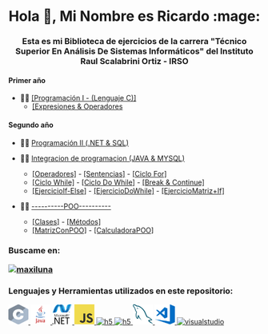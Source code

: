 <h1 align="center">Hola 👋, Mi Nombre es Ricardo :mage: </h1>
<h3 align="center">Esta es mi Biblioteca de ejercicios de la carrera "Técnico Superior En Análisis De Sistemas Informáticos" del Instituto Raul Scalabrini Ortiz - IRSO</h3>

<h4 align="left">Primer año</h4>

 - 👨‍💻 <a href="https://github.com/RichardDB7/IRSO-Programacion/tree/main/C">[Programación I - (Lenguaje C)]</a>
   - <a href="https://github.com/RichardDB7/IRSO-Programacion/blob/main/C/Expresiones%20%26%20Operadores.cpp">[Expresiones & Operadores </a>




<h4 align="left">Segundo año</h4>

- 👨‍💻 <a href="https://github.com/RichardDB7/IRSO-Programacion/tree/main/.NET"> Programación II (.NET & SQL)</a>
- 👨‍💻 <a href="https://github.com/RichardDB7/IRSO-Programacion/tree/main/JAVA">Integracion de programacion (JAVA & MYSQL)</a>
     - <a href="https://github.com/RichardDB7/IRSO-Programacion/blob/main/JAVA/Operadores.java">[Operadores]</a> - <a href="https://github.com/RichardDB7/IRSO-Programacion/blob/main/JAVA/Sentencias.java">[Sentencias]</a> - <a href="https://github.com/RichardDB7/IRSO-Programacion/blob/main/JAVA/CicloFor.Java">[Ciclo For]</a>
     - <a href="https://github.com/RichardDB7/IRSO-Programacion/blob/main/JAVA/CicloWhile.java">[Ciclo While]</a> - <a href="https://github.com/RichardDB7/IRSO-Programacion/blob/main/JAVA/CicloDoWhile.java">[Ciclo Do While]</a> - <a href="https://github.com/RichardDB7/IRSO-Programacion/blob/main/JAVA/Break%26Continue.java">[Break & Continue]</a> 
     - <a href="https://github.com/RichardDB7/IRSO-Programacion/blob/main/JAVA/EjercicioIf-Else.java">[EjercicioIf-Else]</a> - <a href="https://github.com/RichardDB7/IRSO-Programacion/blob/main/JAVA/EjercicioDoWhile.java">[EjercicioDoWhile]</a> - <a href="https://github.com/RichardDB7/IRSO-Programacion/blob/main/JAVA/EjercicioMatriz%2BIf.java">[EjercicioMatriz+If]</a>
     
     
- 👨‍💻 <a href="https://github.com/RichardDB7/IRSO-Programacion/tree/main/JAVA/POO"> ----------POO---------- </a>
     - <a href="https://github.com/RichardDB7/IRSO-Programacion/blob/main/JAVA/POO/Clases.Java">[Clases]</a> - <a href="https://github.com/RichardDB7/IRSO-Programacion/blob/main/JAVA/POO/Metodos.java">[Métodos]</a> 
     - <a href="https://github.com/RichardDB7/IRSO-Programacion/blob/main/JAVA/POO/MatrizConPOO.java">[MatrizConPOO]</a> - <a href="https://github.com/RichardDB7/IRSO-Programacion/blob/main/JAVA/POO/CalculadoraPOO.java">[CalculadoraPOO]</a>
 
<h3 align="left">Buscame en: 
<p align="left">
<a href="https://www.linkedin.com/in/ricardo-diaz-15186b1b8/" target="blank"><img align="center" src="https://raw.githubusercontent.com/rahuldkjain/github-profile-readme-generator/master/src/images/icons/Social/linked-in-alt.svg" alt="maxiluna" height="30" width="40" /></a>
</p>
</h3>

<h3 align="left">Lenguajes y Herramientas utilizados en este repositorio:</h3>
<p align="left">
   <a href="https://www.cprogramming.com/" target="_blank"> <img src="https://github.com/maxiluna/maxiluna/blob/main/c-logo.svg" alt="c" width="40" height="40"/> </a> 
     <a href="https://www.oracle.com/ar/java/technologies/javase/javase-jdk8-downloads.html" target="_blank"> <img src="https://github.com/maxiluna/maxiluna/blob/main/java-logo.svg" alt="python" width="40" height="40"/> </a> 
 <a href="https://www.microsoft.com/es-ar/download/details.aspx?id=30653" target="_blank"> <img src="https://github.com/maxiluna/maxiluna/blob/main/net-logo.svg" alt="net" width="40" height="40"/> </a>
   <a href="https://developer.mozilla.org/es/docs/Learn/JavaScript/First_steps/What_is_JavaScript" target="_blank"> <img src="https://github.com/maxiluna/maxiluna/blob/main/javascript-logo.svg" alt="python" width="40" height="40"/> </a>
 <a href="https://visualstudio.microsoft.com" target="_blank"> <img src="https://upload.wikimedia.org/wikipedia/commons/thumb/6/61/HTML5_logo_and_wordmark.svg/1024px-HTML5_logo_and_wordmark.svg.png" alt="h5" width="40" height="40"/> </a>
 <a href="https://visualstudio.microsoft.com" target="_blank"> <img src="https://upload.wikimedia.org/wikipedia/commons/thumb/d/d5/CSS3_logo_and_wordmark.svg/1452px-CSS3_logo_and_wordmark.svg.png" alt="h5" width="40" height="40"/> </a>
   <a href="https://www.mysql.com" target="_blank"> <img src="https://github.com/maxiluna/maxiluna/blob/main/mysql-logo.svg"alt="python"width="40"height="40"/> </a> 
   <a href="https://visualstudio.microsoft.com" target="_blank"> <img src="https://github.com/maxiluna/maxiluna/blob/main/visual-studio-code.svg" alt="visualstudio" width="40" height="40"/> </a>
 <a href="https://visualstudio.microsoft.com" target="_blank"> <img src="http://www.expertosdecomputadoras.com/wp-content/uploads/2012/02/como%20instalar%20xampp%20eaccelerator%20en%20un%20mac.png" alt="visualstudio" width="40" height="40"/> </a>
 
</p>
